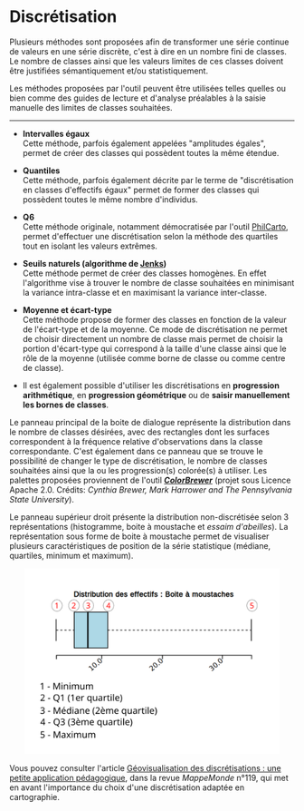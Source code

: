 Discrétisation
===================

Plusieurs méthodes sont proposées afin de transformer une série continue de valeurs en une série discrète, c'est à dire en un nombre fini de classes. Le nombre de classes ainsi que les valeurs limites de ces classes doivent être justifiées sémantiquement et/ou statistiquement.

Les méthodes proposées par l'outil peuvent être utilisées telles quelles ou bien comme des guides de lecture et d'analyse préalables à la saisie manuelle des limites de classes souhaitées.

----------


- **Intervalles égaux**  
Cette méthode, parfois également appelées "amplitudes égales", permet de créer des classes qui possèdent toutes la même étendue.


- **Quantiles**  
Cette méthode, parfois également décrite par le terme de "discrétisation en classes d'effectifs égaux" permet de former des classes qui possèdent toutes le même nombre d'individus.


- **Q6**  
Cette méthode originale, notamment démocratisée par l'outil <a href="http://philcarto.free.fr/">PhilCarto</a>, permet d'effectuer une discrétisation selon la méthode des quartiles tout en isolant les valeurs extrêmes.


- **Seuils naturels (algorithme de <a href="https://en.wikipedia.org/wiki/Jenks_natural_breaks_optimization">Jenks</a>)**  
Cette méthode permet de créer des classes homogènes. En effet l'algorithme vise à trouver le nombre de classe souhaitées en minimisant la variance intra-classe et en maximisant la variance inter-classe.


- **Moyenne et écart-type**  
Cette méthode propose de former des classes en fonction de la valeur de l'écart-type et de la moyenne. Ce mode de discrétisation ne permet de choisir directement un nombre de classe mais permet de choisir la portion d'écart-type qui correspond à la taille d'une classe ainsi que le rôle de la moyenne (utilisée comme borne de classe ou comme centre de classe).

- Il est également possible d'utiliser les discrétisations en **progression arithmétique**, en **progression géométrique** ou de **saisir manuellement les bornes de classes**.


Le panneau principal de la boite de dialogue représente la distribution dans le nombre de classes désirées, avec des rectangles dont les surfaces correspondent à la fréquence relative d'observations dans la classe correspondante.
C'est également dans ce panneau que se trouve le possibilité de changer le type de discrétisation, le nombre de classes souhaitées ainsi que la ou les progression(s) colorée(s) à utiliser.
Les palettes proposées proviennent de l'outil [__*ColorBrewer*__](http://colorbrewer2.org) (projet sous Licence Apache 2.0. Crédits: *Cynthia Brewer, Mark Harrower and The Pennsylvania State University*).

Le panneau supérieur droit présente la distribution non-discrétisée selon 3 représentations (histogramme, boite à moustache et *essaim d'abeilles*).
La représentation sous forme de boite à moustache permet de visualiser plusieurs caractéristiques de position de la série statistique (médiane, quartiles, minimum et maximum).

<p style="text-align: center;">
<img src="img/box_plot.svg" alt="Box plot" style="width: 450px;"/>
</p>

Vous pouvez consulter l'article <a href="http://mappemonde.mgm.fr/119geov1/">Géovisualisation des discrétisations : une petite application pédagogique</a>, dans la revue *MappeMonde* n°119, qui met en avant l'importance du choix d'une discrétisation adaptée en cartographie.
